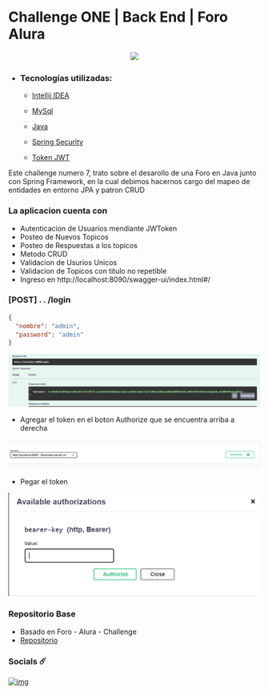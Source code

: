 # Challenge ONE | Back End | Foro Alura 

<p align="center" >
     <img width="200" heigth="200" src="https://user-images.githubusercontent.com/91544872/209678377-70b50b21-33de-424c-bed8-6a71ef3406ff.png">
</p>




- ### Tecnologías utilizadas:

  - [Intellij IDEA](https://www.jetbrains.com/idea/)
  - [MySql](https://www.mysql.com/)
  - [Java](https://www.java.com/en/)

  - [Spring Security](https://start.spring.io/)
  - [Token JWT](https://jwt.io/)

Este challenge numero 7, trato sobre el desarollo
de una Foro en Java junto con Spring Framework,
en la cual debimos hacernos cargo del mapeo de
entidades en entorno JPA y patron CRUD
 
### La aplicacion cuenta con
- Autenticacion de Usuarios mendiante JWToken
- Posteo de Nuevos Topicos
- Posteo de Respuestas a los topicos
- Metodo CRUD
- Validacion de Usurios Unicos
- Validacion de Topicos con titulo no repetible
- Ingreso en http://localhost:8090/swagger-ui/index.html#/

### [POST] . . /login
```json
{
  "nombre": "admin",
  "password": "admin"
}
```
![loginIMG.png](src%2Fmain%2Fresources%2Fimagenes%2FloginIMG.png)
 
- Agregar el token en el boton Authorize que se encuentra arriba a
derecha

![btnTokenIMG.png](src%2Fmain%2Fresources%2Fimagenes%2FbtnTokenIMG.png)


- Pegar el token

![tknPegarIMG.png](src%2Fmain%2Fresources%2Fimagenes%2FtknPegarIMG.png)


### Repositorio Base
- Basado en Foro - Alura - Challenge
- [Repositorio](https://github.com/alura-challenges/challenge-one-foro-alura)

### Socials ☄️
[![img](https://camo.githubusercontent.com/c00f87aeebbec37f3ee0857cc4c20b21fefde8a96caf4744383ebfe44a47fe3f/68747470733a2f2f696d672e736869656c64732e696f2f62616467652f2d4c696e6b6564496e2d2532333030373742353f7374796c653d666f722d7468652d6261646765266c6f676f3d6c696e6b6564696e266c6f676f436f6c6f723d7768697465)](https://www.linkedin.com/in/edgar-garcia-luna/)


